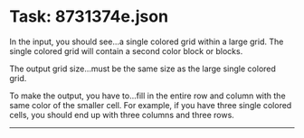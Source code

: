 # Task: 8731374e.json

In the input, you should see...a single colored grid within a large grid. The single colored grid will contain a second color block or blocks.

The output grid size...must be the same size as the large single colored grid.

To make the output, you have to...fill in the entire row and column with the same color of the smaller cell. For example, if you have three single colored cells, you should end up with three columns and three rows.

---

